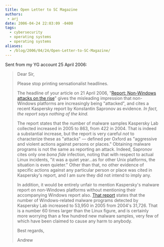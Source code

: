 ```yaml
---
title: Open Letter to SC Magazine
authors:
 - arj
date: 2006-04-24 22:03:09 -0400
tags:
  - cybersecurity
  - operating systems
  - operating systems
aliases:
  - /blog/2006/04/24/Open-Letter-to-SC-Magazine/
---
```

Sent from my YG account 25 April 2006:

> Dear Sir,
>
> Please stop printing sensationalist headlines.
>
> The headline of your article on 21 April 2006, "[Report: Non-Windows attacks on the rise](http://www.viruslist.com/en/analysis?pubid=184625030)" gives the misleading impression that non-Windows platforms are increasingly being "attacked", and cites a recent Kaspersky report by Konstantin Sapronov as evidence. _In fact, the report says nothing of the kind._
>
> The report states that the number of malware samples Kaspersky Lab collected increased in 2005 to 863, from 422 in 2004. That is indeed a substantial increase, but the report is very careful _not_ to characterize these as "attacks" &#x2014; defined per Oxford as "aggressive and violent actions against persons or places." Obtaining malware programs is not the same as reporting an attack. Indeed, Sapronov cites only one _bona fide_ infection, noting that with respect to actual Linux incidents, "it was a quiet year...as for other Unix platforms, the situation is even quieter." Other than that, no other evidence of specific actions against any particular person or place was cited in Kaspersky's report, and I am sure they did not intend to imply any.
>
> In addition, it would be entirely unfair to mention Kaspersky's malware report on non-Windows platforms without mentioning their accompanying Windows report also. [That report](http://www.viruslist.com/en/analysis?pubid=182974451) states that the number of Windows-related malware programs detected by Kaspersky Lab increased to 53,950 in 2005 from 2004's 31,726. That is a number 60 times larger than the Linux figure, and is certainly more worrying than a few hundred new malware samples, very few of which have been claimed to cause any harm to anybody.
>
> Best regards,
>
> Andrew

